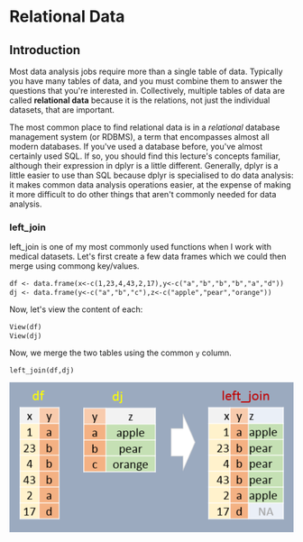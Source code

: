 # Relational Data

## Introduction

Most data analysis jobs require more than a single table of data. Typically you have many
tables of data, and you must combine them to answer the questions that you're interested in.
Collectively, multiple tables of data are called **relational data** because it is the
relations, not just the individual datasets, that are important.

The most common place to find relational data is in a _relational_ database management system
(or RDBMS), a term that encompasses almost all modern databases. If you've used a database
before, you've almost certainly used SQL. If so, you should find this lecture's concepts
familiar, although their expression in dplyr is a little different. Generally, dplyr is a little
easier to use than SQL because dplyr is specialised to do data analysis: it makes common data
analysis operations easier, at the expense of making it more difficult to do other things that
aren't commonly needed for data analysis.

### left\_join

left\_join is one of my most commonly used functions when I work with medical datasets.
Let's first create a few data frames which we could then merge using commong key/values.

```{r setup, message = FALSE}
df <- data.frame(x<-c(1,23,4,43,2,17),y<-c("a","b","b","b","a","d"))
dj <- data.frame(y<-c("a","b","c"),z<-c("apple","pear","orange"))
```

Now, let's view the content of each:

```{r}
View(df)
View(dj)
```

Now, we merge the two tables using the common `y` column.

```{r}
left_join(df,dj)
```

<img src="../img/left_join.png" width="600">

